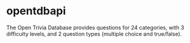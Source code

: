 # opentdbapi
The Open Trivia Database provides questions for 24 categories, with 3 difficulty levels, and 2 question types (multiple choice and true/false).
